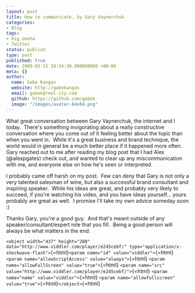 ```yaml
---
layout: post
title: How to communicate, by Gary Vaynerchuk
categories:
- Blog
tags:
- big omaha
- Twitter
status: publish
type: post
published: true
date: 2009-05-15 18:54:38.000000000 +00:00
meta: {}
author:
  name: Gabe Kangas
  website: http://gabekangas
  email: gabek@real-ity.com
  github: https://github.com/gabek
  image: "/images/avatar-64x64.png"
---
```

What great conversation between Gary Vaynerchuk, the internet and I today.  There\'s something invigorating about a really constructive conversation where you come out of it feeling better about the topic than when you went in.  While it\'s a great business and brand technique, the world would in general be a much better place if it happened more often. Gary reached out to me after reading my blog post that I had Alex (\@alexpgates) check out, and wanted to clear up any miscommunication with me, and everyone else on how he\'s seen or interpreted.

I probably came off harsh on my post.  Few can deny that Gary is not only a very talented salesman of wine, but also a successful brand consultant and inspiring speaker.  While his ideas are great, and probably very likely to succeed, if you\'re watching his video, and you have ideas yourself\... yours probably are great as well.  I promise I\'ll take my own advice someday soon :)

Thanks Gary, you\'re a good guy.  And that\'s meant outside of any speaker/consultant/expert role that you fill.  Being a good person will always be what matters in the end.

`<object width="437" height="288" data="http://www.viddler.com/player/e245cebf/" type="application/x-shockwave-flash">`{=html}`<param name="id" value="viddler">`{=html} `<param name="allowScriptAccess" value="always">`{=html} `<param name="allowFullScreen" value="true">`{=html} `<param name="src" value="http://www.viddler.com/player/e245cebf/">`{=html} `<param name="name" value="viddler">`{=html} `<param name="allowfullscreen" value="true">`{=html}`</object>`{=html}
